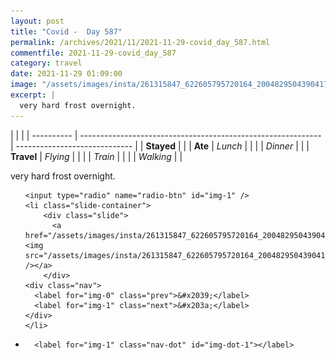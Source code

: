 ```yaml
---
layout: post
title: "Covid -  Day 587"
permalink: /archives/2021/11/2021-11-29-covid_day_587.html
commentfile: 2021-11-29-covid_day_587
category: travel
date: 2021-11-29 01:09:00
image: "/assets/images/insta/261315847_622605795720164_2004829504390417045_n_17924062786974769.jpg"
excerpt: |
  very hard frost overnight.
---
```


|            |                                                              |
| ---------- | ------------------------------------------------------------ | ----------------------------- |
| **Stayed** |  |
| **Ate**    | _Lunch_                                                      |          |
|            | _Dinner_                                                     |          |
| **Travel** | _Flying_                                                     |          |
|            | _Train_                                                      |          |
|            | _Walking_                                                    |          |


very hard frost overnight.


<ul class="slides">

    <input type="radio" name="radio-btn" id="img-1" />
    <li class="slide-container">
        <div class="slide">
          <a href="/assets/images/insta/261315847_622605795720164_2004829504390417045_n_17924062786974769.jpg"><img src="/assets/images/insta/261315847_622605795720164_2004829504390417045_n_17924062786974769.jpg" /></a>
        </div>
    <div class="nav">
      <label for="img-0" class="prev">&#x2039;</label>
      <label for="img-1" class="next">&#x203a;</label>
    </div>
    </li>
			
<li class="nav-dots">

      <label for="img-1" class="nav-dot" id="img-dot-1"></label>

</li>
</ul>        
             

		